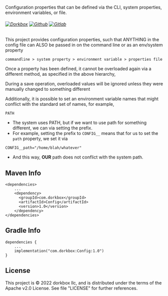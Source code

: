 Configuration properties that can be defined via the CLI, system properties, environment variables, or file.

###### [![Dorkbox](https://badge.dorkbox.com/dorkbox.svg "Dorkbox")](https://git.dorkbox.com/dorkbox/Config) [![Github](https://badge.dorkbox.com/github.svg "Github")](https://github.com/dorkbox/Config) [![Gitlab](https://badge.dorkbox.com/gitlab.svg "Gitlab")](https://gitlab.com/dorkbox/Config)


This project provides configuration properties, such that ANYTHING in the config file can ALSO be passed in on the command line or as an env/system property

```
commandline > system property > environment variable > properties file
```
Once a property has been defined, it cannot be overloaded again via a different method, as specified in the above hierarchy,
 
During a save operation, overloaded values will be ignored unless they were manually changed to something different


Additionally, it is possible to set an environment variable names that might conflict with the standard set of names, for example,
 ```
 PATH
 ```
* The system uses PATH, but if we want to use path for something different, we can via setting the prefix.
* For example, setting the prefix to `CONFIG__` means that for us to set the `path` property, we set it via

```
CONFIG__path="/home/blah/whatever"
```
 *  And this way, **OUR** path does not conflict with the system path.
 

Maven Info
---------
```
<dependencies>
    ...
    <dependency>
      <groupId>com.dorkbox</groupId>
      <artifactId>Config</artifactId>
      <version>1.0</version>
    </dependency>
</dependencies>
```

Gradle Info
---------
```
dependencies {
    ...
    implementation("com.dorkbox:Config:1.0")
}
```

License
---------
This project is © 2022 dorkbox llc, and is distributed under the terms of the Apache v2.0 License. See file "LICENSE" for further 
references.
